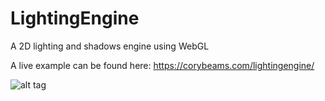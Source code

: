 LightingEngine
==============

A 2D lighting and shadows engine using WebGL

A live example can be found here: https://corybeams.com/lightingengine/

![alt tag](http://puu.sh/dNpbp/f79be1f7a2.jpg)
